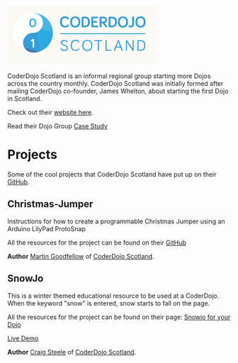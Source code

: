 ![Coderdojoscot.png](../files/img/Coderdojoscot.png "Coderdojoscot.png")

CoderDojo Scotland is an informal regional group starting more Dojos
across the country monthly. CoderDojo Scotland was initially formed
after mailing CoderDojo co­-founder, James Whelton, about starting the
first Dojo in Scotland.

Check out their [website here](http://coderdojoscotland.com/).

Read their Dojo Group [Case
Study](../files/CaseStudy-CoderDojoScotland.pdf)

# Projects

Some of the cool projects that CoderDojo Scotland have put up on their
[GitHub](https://github.com/CoderDojoScotland).

## Christmas-Jumper

Instructions for how to create a programmable Christmas Jumper using an
Arduino LilyPad ProtoSnap

All the resources for the project can be found on their
[GitHub](https://github.com/CoderDojoScotland/Christmas-Jumper)

**Author** [Martin Goodfellow](https://github.com/MartinCoderDojo) of
[CoderDojo Scotland](http://coderdojoscotland.com/).

## SnowJo

This is a winter themed educational resource to be used at a CoderDojo.
When the keyword "snow" is entered, snow starts to fall on the page.

All the resources for the project can be found on their page: [Snowjo
for your Dojo](Snowjo_for_your_Dojo.md)

[Live Demo](http://coderdojo.co/demo/snowjo/)

**Author** [Craig Steele](https://github.com/Craig88) of [CoderDojo
Scotland](http://coderdojoscotland.com/).

